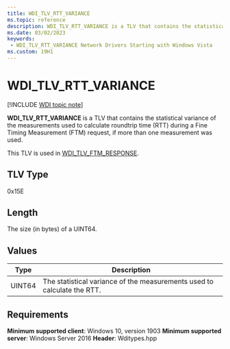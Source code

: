 ```yaml
---
title: WDI_TLV_RTT_VARIANCE
ms.topic: reference
description: WDI_TLV_RTT_VARIANCE is a TLV that contains the statistical variance of the measurements used to calculate roundtrip time (RTT) during a Fine Timing Measurement (FTM) request, if more than one measurement was used. 
ms.date: 03/02/2023
keywords:
 - WDI_TLV_RTT_VARIANCE Network Drivers Starting with Windows Vista
ms.custom: 19H1
---
```


# WDI_TLV_RTT_VARIANCE

[!INCLUDE [WDI topic note](../includes/wdi-version-warning.md)]

**WDI_TLV_RTT_VARIANCE** is a TLV that contains the statistical variance of the measurements used to calculate roundtrip time (RTT) during a Fine Timing Measurement (FTM) request, if more than one measurement was used. 

This TLV is used in [WDI_TLV_FTM_RESPONSE](wdi-tlv-ftm-response.md).

## TLV Type

0x15E

## Length

The size (in bytes) of a UINT64.

## Values

| Type | Description |
| --- | --- |
| UINT64 | The statistical variance of the measurements used to calculate the RTT. |

## Requirements

**Minimum supported client**: Windows 10, version 1903
**Minimum supported server**: Windows Server 2016
**Header**: Wditypes.hpp

